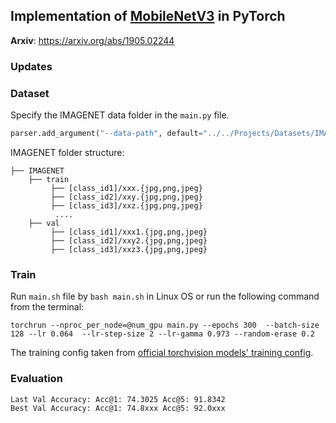## Implementation of [MobileNetV3](https://arxiv.org/abs/1905.02244) in PyTorch
**Arxiv**: https://arxiv.org/abs/1905.02244

### Updates


### Dataset
Specify the IMAGENET data folder in the `main.py` file.
``` python
parser.add_argument("--data-path", default="../../Projects/Datasets/IMAGENET/", type=str, help="dataset path")
```

IMAGENET folder structure:

```
├── IMAGENET 
    ├── train
         ├── [class_id1]/xxx.{jpg,png,jpeg}
         ├── [class_id2]/xxy.{jpg,png,jpeg}
         ├── [class_id3]/xxz.{jpg,png,jpeg}
          ....
    ├── val
         ├── [class_id1]/xxx1.{jpg,png,jpeg}
         ├── [class_id2]/xxy2.{jpg,png,jpeg}
         ├── [class_id3]/xxz3.{jpg,png,jpeg}
```

### Train

Run `main.sh` file by `bash main.sh` in Linux OS or run the following command from the terminal:
```commandline
torchrun --nproc_per_node=@num_gpu main.py --epochs 300  --batch-size 128 --lr 0.064  --lr-step-size 2 --lr-gamma 0.973 --random-erase 0.2
```

The training config taken from [official torchvision models' training config](https://github.com/pytorch/vision/tree/970ba3555794d163daca0ab95240d21e3035c304/references/classification).


### Evaluation

```
Last Val Accuracy: Acc@1: 74.3025 Acc@5: 91.8342
Best Val Accuracy: Acc@1: 74.8xxx Acc@5: 92.0xxx

```